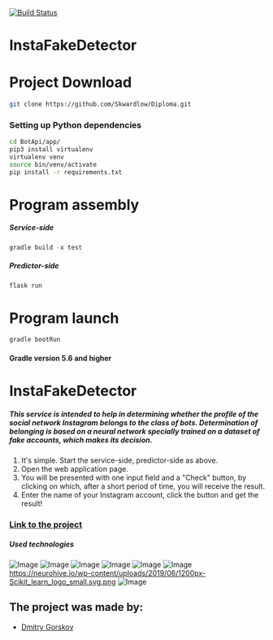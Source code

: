 [![Build Status](https://travis-ci.com/Skwardlow/Diploma.svg?token=KCkKDpGCxsPEM3xKfkFv&branch=master)](https://travis-ci.com/github/Skwardlow/Diploma)

# InstaFakeDetector

# Project Download
```Bash
git clone https://github.com/Skwardlow/Diploma.git
```

### Setting up Python dependencies
```Bash
cd BotApi/app/
pip3 install virtualenv
virtualenv venv
source bin/venv/activate
pip install -r requirements.txt
```

# Program assembly

##### Service-side
```Groovy
gradle build -x test
```

##### Predictor-side
```Bash
flask run
```

# Program launch
```Groovy
gradle bootRun
```
#### Gradle version 5.6 and higher

# InstaFakeDetector 
##### This service is intended to help in determining whether the profile of the social network Instagram belongs to the class of bots. Determination of belonging is based on a neural network specially trained on a dataset of fake accounts, which makes its decision.
 1. It's simple. Start the service-side, predictor-side as above.
 2. Open the web application page.
 3. You will be presented with one input field and a "Check" button, by clicking on which, after a short period of time, you will receive the result.
 4. Enter the name of your Instagram account, click the button and get the result!

### [Link to the project](https://instafakepredictor.herokuapp.com/)

##### Used technologies 
![Image](https://lilly021.com/wp-content/uploads/2019/07/springBoot_featured_image.png)
![Image](https://i.ytimg.com/vi/ClM3T7uozEo/maxresdefault.jpg)
![Image](https://pbs.twimg.com/media/Ch-UM1wWEAISZac.jpg)
![Image](https://linux-notes.org/wp-content/uploads/2019/06/Ustanovka-heroku-v-UnixLinux-660x320.jpg)
![Image](http://www.johncanessa.com/wp-content/uploads/2017/03/rest_api_logo.jpg)
![Image](https://static.tildacdn.com/tild3830-6137-4139-b266-323735306638/IG-Glyph-Icon-hero.png) https://neurohive.io/wp-content/uploads/2019/06/1200px-Scikit_learn_logo_small.svg.png
![Image](https://neurohive.io/wp-content/uploads/2019/06/1200px-Scikit_learn_logo_small.svg.png)


## The project was made by:
* [Dmitry Gorskov](https://github.com/Skwardlow) 
